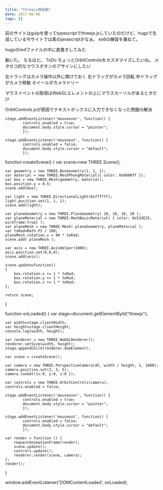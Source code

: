 ```yaml
---
title: "threejs再始動"
date: 2017-06-06
tags: []
---
```


前のサイトはgulpを使ってtypescriptでthreejs.jsしていたのだけど、hugoで生成している今サイトでは素のjavascriptかなぁ。
es6の練習を兼ねて。


hugoのmdファイルの中に直書きしてみた
<div id="threejs"></div>
<script src="https://cdnjs.cloudflare.com/ajax/libs/three.js/85/three.min.js"></script>
<script type="text/javascript" src="https://threejs.org/examples/js/controls/OrbitControls.js"></script>
<script>
function createScene()
{
    var scene=new THREE.Scene();

    var geometry = new THREE.BoxGeometry(1, 1, 1);
    var material = new THREE.MeshPhongMaterial({ color: 0x0000ff });
    var box = new THREE.Mesh(geometry, material);
    box.position.y = 0.5;
    scene.add(box);

    var light = new THREE.DirectionalLight(0xffffff);
    light.position.set(1, 1, 1);
    scene.add(light);

    var planeGeometry = new THREE.PlaneGeometry( 10, 10, 10, 10 );
    var planeMaterial = new THREE.MeshBasicMaterial( { color: 0x533E25, wireframe:true} );
    var planeMesh = new THREE.Mesh( planeGeometry, planeMaterial );
    var toRad=Math.PI / 180;
    planeMesh.rotation.x = 90 * toRad;
    scene.add( planeMesh );

    var axis = new THREE.AxisHelper(1000);
    axis.position.set(0,0,0);
    scene.add(axis);

    return scene;
}

window.addEventListener('DOMContentLoaded', function() {

    var renderer = new THREE.WebGLRenderer();
    renderer.setSize(800, 600);
    document.getElementById("threejs").appendChild(renderer.domElement);

    var scene = createScene();

    var camera = new THREE.PerspectiveCamera(45, 800 / 600, 1, 1000);
    camera.position.set(2, 3, 5);
    camera.lookAt({x:0, y:0, z:0 });

    var controls = new THREE.OrbitControls(camera);

    var render = function () {
        requestAnimationFrame(render);
        //cube.rotation.x += 1 * Math.PI / 180;
        //cube.rotation.y += 1 * Math.PI / 180;
        //cube.rotation.z += 1 * Math.PI / 180;
        controls.update();
        renderer.render(scene, camera);
    };
    render();
});
</script>

動いた。
なるほど。
ToDo
ちょっとOrbitControlsをカスタマイズしたいね。
メタセコ的なマウスボタンのアサインにしたい

左ドラッグはカメラ操作以外に開けておく
右ドラッグがカメラ回転
中ドラッグがカメラ移動
ホイールがカメラドリー

マウスイベントの取得はWebGLエレメントの上にマウスカーソルがあるときだけ

OrbitControls.jsが原因でテキストボックスに入力できなくなった問題の解決

    stage.addEventListener('mouseover', function() {
            controls.enabled = true;
            document.body.style.cursor = "pointer";
            });

    stage.addEventListener('mouseout', function() {
            controls.enabled = false;
            document.body.style.cursor = "default";
            });




function createScene()
{
    var scene=new THREE.Scene();

    var geometry = new THREE.BoxGeometry(1, 1, 1);
    var material = new THREE.MeshPhongMaterial({ color: 0x0000ff });
    var box = new THREE.Mesh(geometry, material);
    box.position.y = 0.5;
    scene.add(box);

    var light = new THREE.DirectionalLight(0xffffff);
    light.position.set(1, 1, 1);
    scene.add(light);

    var planeGeometry = new THREE.PlaneGeometry( 10, 10, 10, 10 );
    var planeMaterial = new THREE.MeshBasicMaterial( { color: 0x533E25, wireframe:true} );
    var planeMesh = new THREE.Mesh( planeGeometry, planeMaterial );
    var toRad=Math.PI / 180;
    planeMesh.rotation.x = 90 * toRad;
    scene.add( planeMesh );

    var axis = new THREE.AxisHelper(1000);
    axis.position.set(0,0,0);
    scene.add(axis);

    scene.update=function()
    {
        box.rotation.x += 1 * toRad;
        box.rotation.y += 1 * toRad;
        box.rotation.z += 1 * toRad;
    };

    return scene;
}

function onLoaded()
{
    var stage=document.getElementById("threejs");

    var width=stage.clientWidth;
    var height=stage.clientHeight;
    console.log(width, height);

    var renderer = new THREE.WebGLRenderer();
    renderer.setSize(width, height);
    stage.appendChild(renderer.domElement);

    var scene = createScene();

    var camera = new THREE.PerspectiveCamera(45, width / height, 1, 1000);
    camera.position.set(2, 3, 5);
    camera.lookAt({x:0, y:0, z:0 });

    var controls = new THREE.OrbitControls(camera);
    controls.enabled = false;

    stage.addEventListener('mouseover', function() {
            controls.enabled = true;
            document.body.style.cursor = "pointer";
            });

    stage.addEventListener('mouseout', function() {
            controls.enabled = false;
            document.body.style.cursor = "default";
            });

    var render = function () {
        requestAnimationFrame(render);
        scene.update();
        controls.update();
        renderer.render(scene, camera);
    };
    render();
}

window.addEventListener('DOMContentLoaded', onLoaded);

